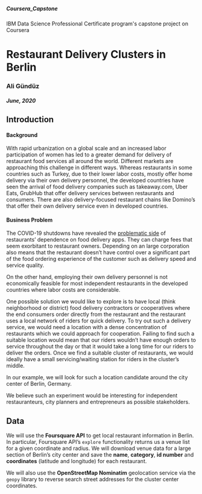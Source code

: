 ##### Coursera_Capstone
IBM Data Science Professional Certificate program's capstone project on Coursera

# Restaurant Delivery Clusters in Berlin
### Ali Gündüz
##### June, 2020

## Introduction
#### Background
With rapid urbanization on a global scale and an increased labor participation of women has led to a greater demand for delivery of restaurant food services all around the world. Different markets are approaching this challenge in different ways. Whereas restaurants in some countries such as Turkey, due to their lower labor costs, mostly offer home delivery via their own delivery personnel, the developed countries have seen the arrival of food delivery companies such as takeaway.com, Uber Eats, GrubHub that offer delivery services between restaurants and consumers. There are also delivery-focused restaurant chains like Domino’s that offer their own delivery service even in developed countries.

#### Business Problem
The COVID-19 shutdowns have revealed the [problematic side](https://www.bbc.com/news/business-52651931) of restaurants’ dependence on food delivery apps. They can charge fees that seem exorbitant to restaurant owners. Depending on an large corporation also means that the restaurant doesn’t have control over a significant part of the food ordering experience of the customer such as delivery speed and service quality.

On the other hand, employing their own delivery personnel is not economically feasible for most independent restaurants in the developed countries where labor costs are considerable.

One possible solution we would like to explore is to have local (think neighborhood or district) food delivery contractors or cooperatives where the end consumers order directly from the restaurant and the restaurant uses a local network of riders for quick delivery. To try out such a delivery service, we would need a location with a dense concentration of restaurants which we could approach for cooperation. Failing to find such a suitable location would mean that our riders wouldn’t have enough orders to service throughout the day or that it would take a long time for our riders to deliver the orders. Once we find a suitable cluster of restaurants, we would ideally have a small servicing/waiting station for riders in the cluster’s middle.

In our example, we will look for such a location candidate around the city center of Berlin, Germany. 

We believe such an experiment would be interesting for independent restauranteurs, city planners and entrepreneurs as possible stakeholders.

## Data
We will use the **Foursquare API** to get local restaurant information in Berlin. In particular, Foursquare API’s `explore` functionality returns us a venue list for a given coordinate and radius. We will download venue data for a large section of Berlin’s city center and save the **name**, **category**, **id number** and **coordinates** (latitude and longitude) for each restaurant.

We will also use the **OpenStreetMap Nominatim** geolocation service via the `geopy` library to reverse search street addresses for the cluster center coordinates.
